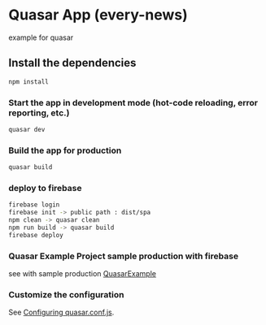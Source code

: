 # Quasar App (every-news)

example for quasar

## Install the dependencies
```bash
npm install
```

### Start the app in development mode (hot-code reloading, error reporting, etc.)
```bash
quasar dev
```


### Build the app for production
```bash
quasar build
```

### deploy to firebase
```bash
firebase login
firebase init -> public path : dist/spa
npm clean -> quasar clean
npm run build -> quasar build
firebase deploy
```

### Quasar Example Project sample production with firebase
see with sample production [QuasarExample](https://example-quasar-a26bd.web.app/)


### Customize the configuration
See [Configuring quasar.conf.js](https://v1.quasar.dev/quasar-cli/quasar-conf-js).
